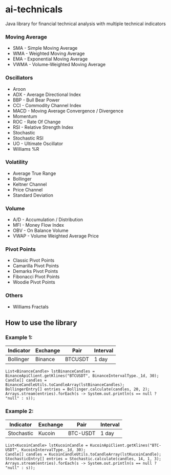 # ai-technicals
Java library for financial technical analysis with multiple technical indicators

### Moving Average
- SMA - Simple Moving Average
- WMA - Weighted Moving Average
- EMA - Exponential Moving Average
- VWMA - Volume-Weighted Moving Average

### Oscillators
- Aroon
- ADX - Average Directional Index
- BBP - Bull Bear Power
- CCI - Commodity Channel Index
- MACD - Moving Average Convergence / Divergence
- Momentum
- ROC - Rate Of Change
- RSI - Relative Strength Index
- Stochastic
- Stochastic RSI
- UO - Ultimate Oscillator
- Williams %R

### Volatility
- Average True Range
- Bollinger
- Keltner Channel
- Price Channel
- Standard Deviation

### Volume
- A/D - Accumulation / Distribution
- MFI - Money Flow Index
- OBV - On Balance Volume
- VWAP - Volume Weighted Average Price

### Pivot Points
- Classic Pivot Points
- Camarilla Pivot Points
- Demarks Pivot Points
- Fibonacci Pivot Points
- Woodie Pivot Points

### Others
- Williams Fractals

## How to use the library

### Example 1:

| Indicator | Exchange | Pair | Interval |
| --- | --- | --- | --- |
| Bollinger | Binance | BTCUSDT | 1 day |

```
List<BinanceCandle> lstBinanceCandles = BinanceApiClient.getKlines("BTCUSDT", BinanceIntervalType._1d, 30);
Candle[] candles = BinanceCandleUtils.toCandleArray(lstBinanceCandles);
BollingerEntry[] entries = Bollinger.calculate(candles, 20, 2);
Arrays.stream(entries).forEach(s -> System.out.println(s == null ? "null" : s));
```

### Example 2:

| Indicator | Exchange | Pair | Interval |
| --- | --- | --- | --- |
| Stochastic | Kucoin | BTC-USDT | 1 day |

```
List<KucoinCandle> lstKucoinCandle = KucoinApiClient.getKlines("BTC-USDT", KucoinIntervalType._1d, 30);
Candle[] candles = KucoinCandleUtils.toCandleArray(lstKucoinCandle);
StochasticEntry[] entries = Stochastic.calculate(candles, 14, 1, 3);
Arrays.stream(entries).forEach(s -> System.out.println(s == null ? "null" : s));
```

